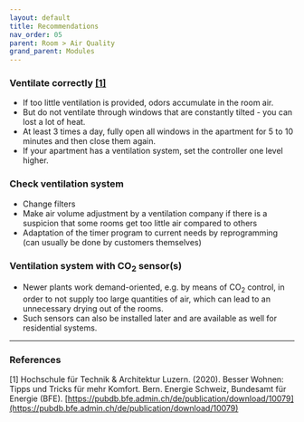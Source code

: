 ```yaml
---
layout: default
title: Recommendations
nav_order: 05
parent: Room > Air Quality
grand_parent: Modules
---
```


### Ventilate correctly <a href="#besserwohnen2020">[1]</a>
- If too little ventilation is provided, odors accumulate in the room air.
- But do not ventilate through windows that are constantly tilted - you can lost a lot of heat.
- At least 3 times a day, fully open all windows in the apartment for 5 to 10 minutes and then close them again.
- If your apartment has a ventilation system, set the controller one level higher. 

### Check ventilation system
- Change filters
- Make air volume adjustment by a ventilation company if there is a suspicion that some rooms get too little air compared to others
- Adaptation of the timer program to current needs by reprogramming (can usually be done by customers themselves)

### Ventilation system with CO<sub>2</sub> sensor(s)
- Newer plants work demand-oriented, e.g. by means of CO<sub>2</sub> control, in order to not supply too large quantities of air, which can lead to an unnecessary drying out of the rooms.
- Such sensors can also be installed later and are available as well for residential systems.

<hr>

### References
<a id="besserwohnen2020">[1]</a> Hochschule für Technik & Architektur Luzern. (2020). Besser Wohnen: Tipps und Tricks für mehr Komfort. Bern. Energie Schweiz, Bundesamt für Energie (BFE). [https://pubdb.bfe.admin.ch/de/publication/download/10079](https://pubdb.bfe.admin.ch/de/publication/download/10079) <br>
